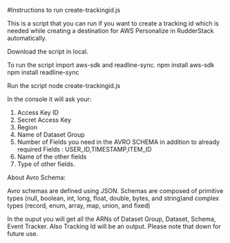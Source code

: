 #Instructions to run create-trackingid.js

This is a script that you can run if you want to create a tracking id which is needed while creating a destination for AWS Personalize in RudderStack automatically.

Download the script in local.

To run the script import aws-sdk and readline-sync.
npm install aws-sdk
npm install readline-sync

Run the script
node create-trackingid.js

In the console it will ask your:
1. Access Key ID
2. Secret Access Key
3. Region
4. Name of Dataset Group 
5. Number of Fields you need in the AVRO SCHEMA in addition to already required Fields : USER_ID,TIMESTAMP,ITEM_ID
6. Name of the other fields
7. Type of other fields.

About Avro Schema: 

Avro schemas are defined using JSON. Schemas are composed of primitive types (null, boolean, int, long, float, double, bytes, and string)and complex types (record, enum, array, map, union, and fixed)

In the ouput you will get all the ARNs of Dataset Group, Dataset, Schema, Event Tracker.
Also Tracking Id will be an output. 
Please note that down for future use.
